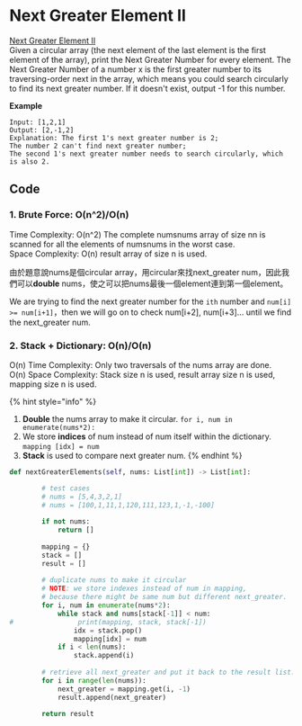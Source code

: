 # Next Greater Element II

[Next Greater Element II](https://leetcode.com/problems/next-greater-element-ii/)  
Given a circular array \(the next element of the last element is the first element of the array\), print the Next Greater Number for every element. The Next Greater Number of a number x is the first greater number to its traversing-order next in the array, which means you could search circularly to find its next greater number. If it doesn't exist, output -1 for this number.

**Example**

```text
Input: [1,2,1]
Output: [2,-1,2]
Explanation: The first 1's next greater number is 2; 
The number 2 can't find next greater number; 
The second 1's next greater number needs to search circularly, which is also 2.
```

## Code

### 1. Brute Force: O\(n^2\)/O\(n\)

Time Complexity: O\(n^2\) The complete numsnums array of size nn is scanned for all the elements of numsnums in the worst case.  
Space Complexity: O\(n\) result array of size n is used.

由於題意說nums是個circular array，用circular來找next\_greater num，因此我們可以**double** nums，使之可以把nums最後一個element連到第一個element。

We are trying to find the next greater number for the `ith` number and `num[i] >= num[i+1]`，then we will go on to check num\[i+2\], num\[i+3\]... until we find the next\_greater num. 

### 2. Stack + Dictionary: O\(n\)/O\(n\) 

O\(n\) Time Complexity: Only two traversals of the nums array are done.   
O\(n\) Space Complexity: Stack size n is used, result array size n is used, mapping size n is used.  

{% hint style="info" %}
1. **Double** the nums array to make it circular.  `for i, num in enumerate(nums*2):`
2. We store **indices** of num instead of num itself within the dictionary.  `mapping [idx] = num`
3. **Stack** is used to compare next greater num. 
{% endhint %}

```python
def nextGreaterElements(self, nums: List[int]) -> List[int]:

        # test cases
        # nums = [5,4,3,2,1]
        # nums = [100,1,11,1,120,111,123,1,-1,-100]
        
        if not nums:
            return []
        
        mapping = {}
        stack = []
        result = []
                
        # duplicate nums to make it circular
        # NOTE: we store indexes instead of num in mapping, 
        # because there might be same num but different next_greater.
        for i, num in enumerate(nums*2): 
            while stack and nums[stack[-1]] < num:
#                print(mapping, stack, stack[-1])
                idx = stack.pop()
                mapping[idx] = num
            if i < len(nums):
                stack.append(i)
        
        # retrieve all next_greater and put it back to the result list.
        for i in range(len(nums)):
            next_greater = mapping.get(i, -1)
            result.append(next_greater)
        
        return result
```

